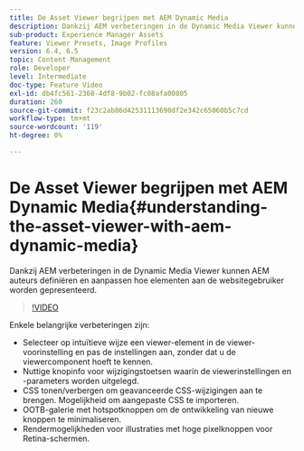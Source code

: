 ```yaml
---
title: De Asset Viewer begrijpen met AEM Dynamic Media
description: Dankzij AEM verbeteringen in de Dynamic Media Viewer kunnen AEM auteurs definiëren en aanpassen hoe elementen aan de websitegebruiker worden gepresenteerd.
sub-product: Experience Manager Assets
feature: Viewer Presets, Image Profiles
version: 6.4, 6.5
topic: Content Management
role: Developer
level: Intermediate
doc-type: Feature Video
exl-id: db4fc561-2368-4df8-9b02-fc08afa00805
duration: 260
source-git-commit: f23c2ab86d42531113690df2e342c65060b5c7cd
workflow-type: tm+mt
source-wordcount: '119'
ht-degree: 0%

---
```


# De Asset Viewer begrijpen met AEM Dynamic Media{#understanding-the-asset-viewer-with-aem-dynamic-media}

Dankzij AEM verbeteringen in de Dynamic Media Viewer kunnen AEM auteurs definiëren en aanpassen hoe elementen aan de websitegebruiker worden gepresenteerd.

>[!VIDEO](https://video.tv.adobe.com/v/17783?quality=12&learn=on)

Enkele belangrijke verbeteringen zijn:

* Selecteer op intuïtieve wijze een viewer-element in de viewer-voorinstelling en pas de instellingen aan, zonder dat u de viewercomponent hoeft te kennen.
* Nuttige knopinfo voor wijzigingstoetsen waarin de viewerinstellingen en -parameters worden uitgelegd.
* CSS tonen/verbergen om geavanceerde CSS-wijzigingen aan te brengen. Mogelijkheid om aangepaste CSS te importeren.
* OOTB-galerie met hotspotknoppen om de ontwikkeling van nieuwe knoppen te minimaliseren.
* Rendermogelijkheden voor illustraties met hoge pixelknoppen voor Retina-schermen.
